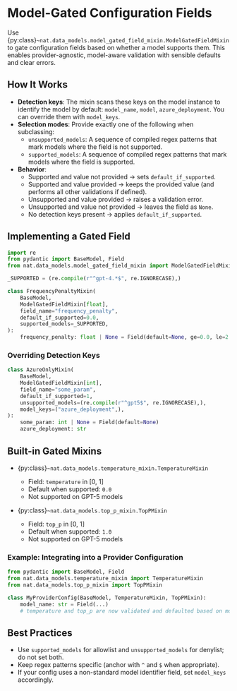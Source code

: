 <!--
SPDX-FileCopyrightText: Copyright (c) 2025, NVIDIA CORPORATION & AFFILIATES. All rights reserved.
SPDX-License-Identifier: Apache-2.0

Licensed under the Apache License, Version 2.0 (the "License");
you may not use this file except in compliance with the License.
You may obtain a copy of the License at

http://www.apache.org/licenses/LICENSE-2.0

Unless required by applicable law or agreed to in writing, software
distributed under the License is distributed on an "AS IS" BASIS,
WITHOUT WARRANTIES OR CONDITIONS OF ANY KIND, either express or implied.
See the License for the specific language governing permissions and
limitations under the License.
-->

# Model-Gated Configuration Fields

Use {py:class}`~nat.data_models.model_gated_field_mixin.ModelGatedFieldMixin` to gate configuration fields based on whether a model supports them. This enables provider-agnostic, model-aware validation with sensible defaults and clear errors.

## How It Works

- **Detection keys**: The mixin scans these keys on the model instance to identify the model by default: `model_name`, `model`, `azure_deployment`. You can override them with `model_keys`.
- **Selection modes**: Provide exactly one of the following when subclassing:
  - `unsupported_models`: A sequence of compiled regex patterns that mark models where the field is not supported.
  - `supported_models`: A sequence of compiled regex patterns that mark models where the field is supported.
- **Behavior**:
  - Supported and value not provided → sets `default_if_supported`.
  - Supported and value provided → keeps the provided value (and performs all other validations if defined).
  - Unsupported and value provided → raises a validation error.
  - Unsupported and value not provided → leaves the field as `None`.
  - No detection keys present → applies `default_if_supported`.

## Implementing a Gated Field

```python
import re
from pydantic import BaseModel, Field
from nat.data_models.model_gated_field_mixin import ModelGatedFieldMixin

_SUPPORTED = (re.compile(r"^gpt-4.*$", re.IGNORECASE),)

class FrequencyPenaltyMixin(
    BaseModel,
    ModelGatedFieldMixin[float],
    field_name="frequency_penalty",
    default_if_supported=0.0,
    supported_models=_SUPPORTED,
):
    frequency_penalty: float | None = Field(default=None, ge=0.0, le=2.0)
```

### Overriding Detection Keys

```python
class AzureOnlyMixin(
    BaseModel,
    ModelGatedFieldMixin[int],
    field_name="some_param",
    default_if_supported=1,
    unsupported_models=(re.compile(r"^gpt5$", re.IGNORECASE),),
    model_keys=("azure_deployment",),
):
    some_param: int | None = Field(default=None)
    azure_deployment: str
```

## Built-in Gated Mixins

- {py:class}`~nat.data_models.temperature_mixin.TemperatureMixin`
  - Field: `temperature` in [0, 1]
  - Default when supported: `0.0`
  - Not supported on GPT-5 models

- {py:class}`~nat.data_models.top_p_mixin.TopPMixin`
  - Field: `top_p` in [0, 1]
  - Default when supported: `1.0`
  - Not supported on GPT-5 models

### Example: Integrating into a Provider Configuration

```python
from pydantic import BaseModel, Field
from nat.data_models.temperature_mixin import TemperatureMixin
from nat.data_models.top_p_mixin import TopPMixin

class MyProviderConfig(BaseModel, TemperatureMixin, TopPMixin):
    model_name: str = Field(...)
    # temperature and top_p are now validated and defaulted based on model support
```

## Best Practices

- Use `supported_models` for allowlist and `unsupported_models` for denylist; do not set both.
- Keep regex patterns specific (anchor with `^` and `$` when appropriate).
- If your config uses a non-standard model identifier field, set `model_keys` accordingly.


